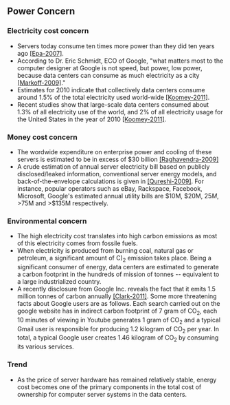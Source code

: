 Power Concern
---

### Electricity cost concern
- Servers today consume ten times more power than they did ten years ago [[Epa-2007]](https://github.com/hxwang/GreenDC-Summary/blob/master/US-EPA-Report-on-Server-and-Data-Center-Energy-Efficiency.md).
- According to Dr. Eric Schmidt, ECO of Google, "what matters most to the computer designer at Google is not speed, but power, low power, because data centers can consume as much electricity as a city [[Markoff-2009]](https://github.com/hxwang/GreenDC-Summary/blob/master/MarkoffL02_Intel's-Huge-Bet-Turns-Iffy.md)."
- Estimates for 2010 indicate that collectively data centers consume around 1.5% of the total electricity used world-wide [[Koomey-2011]](http://www.analyticspress.com/datacenters.html).
- Recent studies show that large-scale data centers consumed about 1.3% of all electricity use of the world, and 2% of all electricity usage for the United States in the year of 2010 [[Koomey-2011]](http://www.analyticspress.com/datacenters.html).


### Money cost concern
- The wordwide expenditure on enterprise power and cooling of these servers is estimated to be in excess of $30 billion [[Raghavendra-2009]](https://github.com/hxwang/GreenDC-Summary/blob/master/RaR08-No-Power-Struggles-Coordinated-Multi-Level-Management-for-the-Data-Center.md)
- A crude estimation of annual server electricity bill based on publicly disclosed/leaked information, conventional server energy models, and back-of-the-envelope calculations is given in [[Qureshi-2009]](http://dl.acm.org/citation.cfm?id=1592584). For instance, popular operators such as eBay, Rackspace, Facebook, Microsoft, Google's estimated annual utility bills are $10M, $20M, $25M, >$75M and >$135M respectively. 

### Environmental concern
- The high electricity cost translates into high carbon emissions as most of this electricity comes from fossile fuels. 
- When electricity is produced from burning coal, natural gas or petroleum, a significant amount of C)<sub>2</sub> emission takes place. Being a significant consumer of energy, data centers are estimated to generate a carbon footprint in the hundreds of mission of tonnes -- equivalent to a large industrialized country.
- A recently disclosure from Google Inc. reveals the fact that it emits 1.5 million tonnes of carbon annually [[Clark-2011]](http://www.theguardian.com/environment/2011/sep/08/google-carbon-footprint). Some more threatening facts about Google users are as follows. Each search carried out on the google website has in indirect carbon footprint of 7 gram of CO<sub>2</sub>, each 10 minutes of viewing in Youtube generates 1 gram of CO<sub>2</sub> and a typical Gmail user is responsible for producing 1.2 kilogram of CO<sub>2</sub> per year. In total, a typical Google user creates 1.46 kilogram of CO<sub>2</sub> by consuming its various services. 


### Trend
- As the price of server hardware has remained relatively stable, energy cost becomes one of the primary components in the total cost of ownership for computer server systems in the data centers. 

### 
